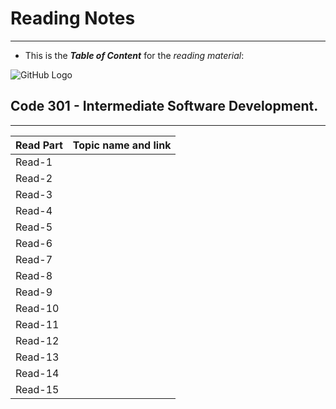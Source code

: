 # Reading Notes 
----------------------------------------------------------------

* This is the ***Table of Content*** for the *reading material*:


![GitHub Logo](https://www.stylist.co.uk/images/app/uploads/2016/09/21140727/gettyimages-1029935574.jpg?w=1200&h=1&fit=max&auto=format%2Ccompress)

## Code 301 - Intermediate Software Development.

----------------------------------------------------------------

 

| Read Part                    |       Topic name and link
-------------------------------|-----------------------------------
| Read-1                       | 
| Read-2                       | 
| Read-3                       |
| Read-4                       |
| Read-5                       |
| Read-6                       |
| Read-7                       |
| Read-8                       |
| Read-9                       |
| Read-10                      |
| Read-11                      |
| Read-12                      |
| Read-13                      |
| Read-14                      |
| Read-15                      |
